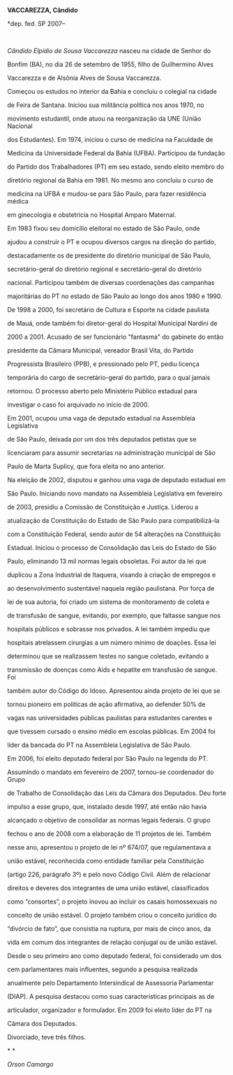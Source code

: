 **VACCAREZZA, Cândido**



\*dep. fed. SP 2007–



 



*Cândido Elpídio de Sousa Vaccarezza* nasceu na cidade de Senhor do

Bonfim (BA), no dia 26 de setembro de 1955, filho de Guilhermino Alves

Vaccarezza e de Alsônia Alves de Sousa Vaccarezza.



Começou os estudos no interior da Bahia e concluiu o colegial na cidade

de Feira de Santana. Iniciou sua militância política nos anos 1970, no

movimento estudantil, onde atuou na reorganização da UNE (União Nacional

dos Estudantes). Em 1974, iniciou o curso de medicina na Faculdade de

Medicina da Universidade Federal da Bahia (UFBA). Participou da fundação

do Partido dos Trabalhadores (PT) em seu estado, sendo eleito membro do

diretório regional da Bahia em 1981. No mesmo ano concluiu o curso de

medicina na UFBA e mudou-se para São Paulo, para fazer residência médica

em ginecologia e obstetrícia no Hospital Amparo Maternal.



Em 1983 fixou seu domicílio eleitoral no estado de São Paulo, onde

ajudou a construir o PT e ocupou diversos cargos na direção do partido,

destacadamente os de presidente do diretório municipal de São Paulo,

secretário-geral do diretório regional e secretário-geral do diretório

nacional. Participou também de diversas coordenações das campanhas

majoritárias do PT no estado de São Paulo ao longo dos anos 1980 e 1990.



De 1998 a 2000, foi secretário de Cultura e Esporte na cidade paulista

de Mauá, onde também foi diretor-geral do Hospital Municipal Nardini de

2000 a 2001. Acusado de ser funcionário "fantasma" do gabinete do então

presidente da Câmara Municipal, vereador Brasil Vita, do Partido

Progressista Brasileiro (PPB), e pressionado pelo PT, pediu licença

temporária do cargo de secretário-geral do partido, para o qual jamais

retornou. O processo aberto pelo Ministério Público estadual para

investigar o caso foi arquivado no início de 2000.



Em 2001, ocupou uma vaga de deputado estadual na Assembleia Legislativa

de São Paulo, deixada por um dos três deputados petistas que se

licenciaram para assumir secretarias na administração municipal de São

Paulo de Marta Suplicy, que fora eleita no ano anterior.



Na eleição de 2002, disputou e ganhou uma vaga de deputado estadual em

São Paulo. Iniciando novo mandato na Assembleia Legislativa em fevereiro

de 2003, presidiu a Comissão de Constituição e Justiça. Liderou a

atualização da Constituição do Estado de São Paulo para compatibilizá-la

com a Constituição Federal, sendo autor de 54 alterações na Constituição

Estadual. Iniciou o processo de Consolidação das Leis do Estado de São

Paulo, eliminando 13 mil normas legais obsoletas. Foi autor da lei que

duplicou a Zona Industrial de Itaquera, visando à criação de empregos e

ao desenvolvimento sustentável naquela região paulistana. Por força de

lei de sua autoria, foi criado um sistema de monitoramento de coleta e

de transfusão de sangue, evitando, por exemplo, que faltasse sangue nos

hospitais públicos e sobrasse nos privados. A lei também impediu que

hospitais atrelassem cirurgias a um número mínimo de doações. Essa lei

determinou que se realizassem testes no sangue coletado, evitando a

transmissão de doenças como Aids e hepatite em transfusão de sangue. Foi

também autor do Código do Idoso. Apresentou ainda projeto de lei que se

tornou pioneiro em políticas de ação afirmativa, ao defender 50% de

vagas nas universidades públicas paulistas para estudantes carentes e

que tivessem cursado o ensino médio em escolas públicas. Em 2004 foi

líder da bancada do PT na Assembleia Legislativa de São Paulo.



Em 2006, foi eleito deputado federal por São Paulo na legenda do PT.

Assumindo o mandato em fevereiro de 2007, tornou-se coordenador do Grupo

de Trabalho de Consolidação das Leis da Câmara dos Deputados. Deu forte

impulso a esse grupo, que, instalado desde 1997, até então não havia

alcançado o objetivo de consolidar as normas legais federais. O grupo

fechou o ano de 2008 com a elaboração de 11 projetos de lei. Também

nesse ano, apresentou o projeto de lei nº 674/07, que regulamentava a

união estável, reconhecida como entidade familiar pela Constituição

(artigo 226, parágrafo 3º) e pelo novo Código Civil. Além de relacionar

direitos e deveres dos integrantes de uma união estável, classificados

como “consortes”, o projeto inovou ao incluir os casais homossexuais no

conceito de união estável. O projeto também criou o conceito jurídico do

“divórcio de fato”, que consistia na ruptura, por mais de cinco anos, da

vida em comum dos integrantes de relação conjugal ou de união estável.



Desde o seu primeiro ano como deputado federal, foi considerado um dos

cem parlamentares mais influentes, segundo a pesquisa realizada

anualmente pelo Departamento Intersindical de Assessoria Parlamentar

(DIAP). A pesquisa destacou como suas características principais as de

articulador, organizador e formulador. Em 2009 foi eleito líder do PT na

Câmara dos Deputados.



Divorciado, teve três filhos.



* *



*Orson Camargo*



 



 



